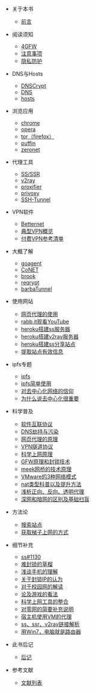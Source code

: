 * 关于本书

  * [前言](README.md)

* 阅读须知
  
  * [4GFW](look/4gfw.md)
  * [注意事项](look/notice.md)
  * [隐私防护](look/nsfw.md)

* DNS与Hosts

  * [DNSCrypt](dns&hosts/dnscrypt.md)
  * [DNS](dns&hosts/dns.md)
  * [hosts](dns&hosts/hosts.md)

* 浏览应用

  * [chrome](browse/chrome.md)
  * [opera](browse/opera.md)
  * [tor（firefox）](browse/tor-firefox.md)
  * [puffin](browse/puffin.md)
  * [zeronet](browse/zeronet.md)

* 代理工具

  * [SS/SSR](proxy/ss-ssr.md)
  * [v2ray](proxy/v2ray.md)
  * [proxifier](proxy/proxifier.md)
  * [privoxy](proxy/privoxy.md)
  * [SSH-Tunnel](proxy/SSH-Tunnel.md)

* VPN软件

  * [Betternet](vpn/betternet.md)
  * [典型VPN概览](vpn/classical-vpn.md)
  * [付费VPN参考清单](vpn/pay-vpn.md)

* 大概了解

  * [goagent](only/goagent.md)
  * [CoNET](only/qtgate.md)
  * [brook](only/brook.md)
  * [reqrypt](only/reqrypt.md)
  * [barbaTunnel](only/barbaTunnel.md)

* 使用网站

  * [网页代理的使用](web/web-proxy.md)
  * [rabb.it观看YouTube](web/rabb.md)
  * [heroku搭建ss服务器](web/ss-4-heroku.md)
  * [heroku搭建v2ray服务器](web/v2ray-4-heroku.md)
  * [heroku搭建ss分享站点](web/heroku-deploy.md)
  * [提取站点有效信息](web/4sol.md)

* ipfs专题

  * [ipfs](ipfs/ipfs.md)
  * [ipfs简单使用](ipfs/ipfs-use-naive.md)
  * [对去中心化网络的信仰](ipfs/belief.md)
  * [为什么说去中心化很重要](ipfs/why.md)

* 科学普及

  * [软件互联协议](abc/connection.md)
  * [DNS劫持与污染](abc/4dns.md)
  * [网页代理的原理](abc/web-proxy-x.md)
  * [VPN隧道协议](abc/4vpn.md)
  * [科学上网原理](abc/1190000011485579.md)
  * [GFW原理和封锁技术](abc/gfw.md)
  * [meek网桥的技术原理](abc/meek.md)
  * [VMware的3种网络模式](abc/3vm.md)
  * [nat类型科普以及提升方法](abc/4nat.md)
  * [浅析正向、反向、透明代理](abc/proxy-s-x.md)
  * [深网和暗网的区别及基础扫盲](abc/darkweb.md)

* 方法论
  
  * [搜索站点](method/searchtools.md)
  * [获取梯子上网的方式](method/get-method.md)

* 细节补充

  * [ss#1130](append/ss1130.md)
  * [难封锁的草榴](append/caoliu.md)
  * [浅谈手机的理解](append/android.md)
  * [关于封锁IP的认为](append/block-ip.md)
  * [对于校园网的解读](append/tcw.md)
  * [论及游戏的看法](append/game.md)
  * [科学上网工具的整合](append/vpn-proxy.md)
  * [对零网的简要补充说明](append/4zeronet.md)
  * [宿主机使用VM的代理](append/vm.md)
  * [ss、ssr、v2ray链接解析](append/srvurl.md)
  * [用Win7，电脑就是路由器](append/win7-wifi.md)

* 此书后记

  * [后记](postscript.md)

* 参考文献

  * [文献列表](reference/literature.md)
